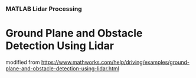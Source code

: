 ### MATLAB Lidar Processing
# Ground Plane and Obstacle Detection Using Lidar

modified from https://www.mathworks.com/help/driving/examples/ground-plane-and-obstacle-detection-using-lidar.html
